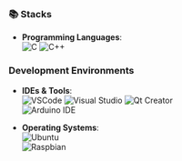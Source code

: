 ### 📚 Stacks

- **Programming Languages**:  
  ![C](https://img.shields.io/badge/-C-A8B9CC?style=flat-square&logo=c&logoColor=white) 
  ![C++](https://img.shields.io/badge/-C++-00599C?style=flat-square&logo=cplusplus&logoColor=white) 


### Development Environments
- **IDEs & Tools**:  
  ![VSCode](https://img.shields.io/badge/-VSCode-007ACC?style=flat-square&logo=visual-studio-code&logoColor=white) 
  ![Visual Studio](https://img.shields.io/badge/-Visual%20Studio-5C2D91?style=flat-square&logo=visual-studio&logoColor=white) 
  ![Qt Creator](https://img.shields.io/badge/-Qt%20Creator-41CD52?style=flat-square&logo=qt&logoColor=white)  
  ![Arduino IDE](https://img.shields.io/badge/-Arduino%20IDE-00979D?style=flat-square&logo=arduino&logoColor=white)  

- **Operating Systems**:  
  ![Ubuntu](https://img.shields.io/badge/-Ubuntu-E95420?style=flat-square&logo=ubuntu&logoColor=white)  
  ![Raspbian](https://img.shields.io/badge/-Raspbian-C51A4A?style=flat-square&logo=raspberry-pi&logoColor=white)  
